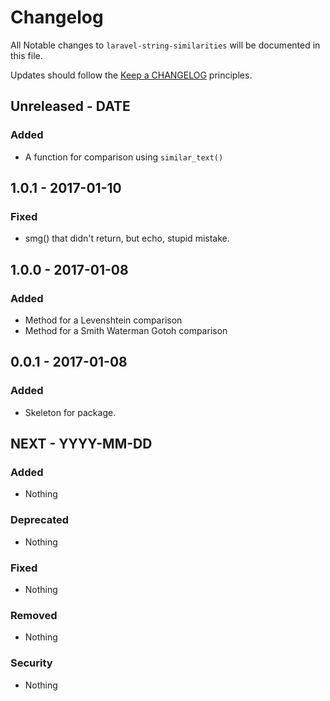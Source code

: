 # Changelog

All Notable changes to `laravel-string-similarities` will be documented in this file.

Updates should follow the [Keep a CHANGELOG](http://keepachangelog.com/) principles.

## Unreleased - DATE

### Added
- A function for comparison using `similar_text()`

## 1.0.1 - 2017-01-10

### Fixed
- smg() that didn't return, but echo, stupid mistake.

## 1.0.0 - 2017-01-08

### Added
- Method for a Levenshtein comparison
- Method for a Smith Waterman Gotoh comparison

## 0.0.1 - 2017-01-08

### Added
- Skeleton for package.

## NEXT - YYYY-MM-DD

### Added
- Nothing

### Deprecated
- Nothing

### Fixed
- Nothing

### Removed
- Nothing

### Security
- Nothing
